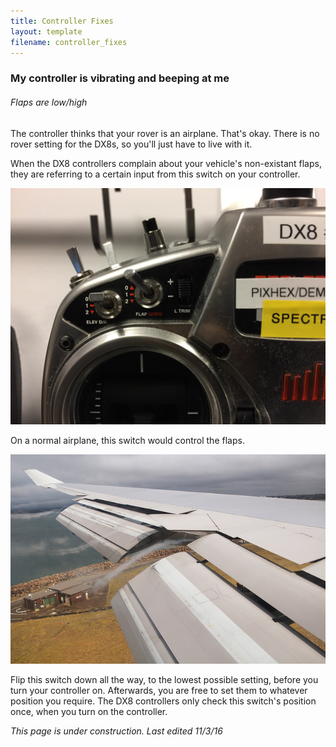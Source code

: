 ```yaml
---
title: Controller Fixes
layout: template
filename: controller_fixes 
--- 
```


### My controller is vibrating and beeping at me
###### Flaps are low/high
The controller thinks that your rover is an airplane. That's okay.
There is no rover setting for the DX8s, so you'll just have to live with it.

When the DX8 controllers complain about your vehicle's non-existant flaps, they are referring to a certain input from this switch on your controller. 

![Flapswitch](images/flap_switch.JPG)

On a normal airplane, this switch would control the flaps.

![Flaps](images/flap.JPG)

Flip this switch down all the way, to the lowest possible setting, before you turn your controller on. Afterwards, you are free to set them to whatever position you require. The DX8 controllers only check this switch's position once, when you turn on the controller.

*This page is under construction. Last edited 11/3/16*
